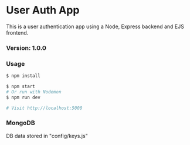 # User Auth App

This is a user authentication app using a Node, Express backend and EJS frontend.

### Version: 1.0.0

### Usage

```sh
$ npm install
```

```sh
$ npm start
# Or run with Nodemon
$ npm run dev

# Visit http://localhost:5000
```

### MongoDB

DB data stored in "config/keys.js"
